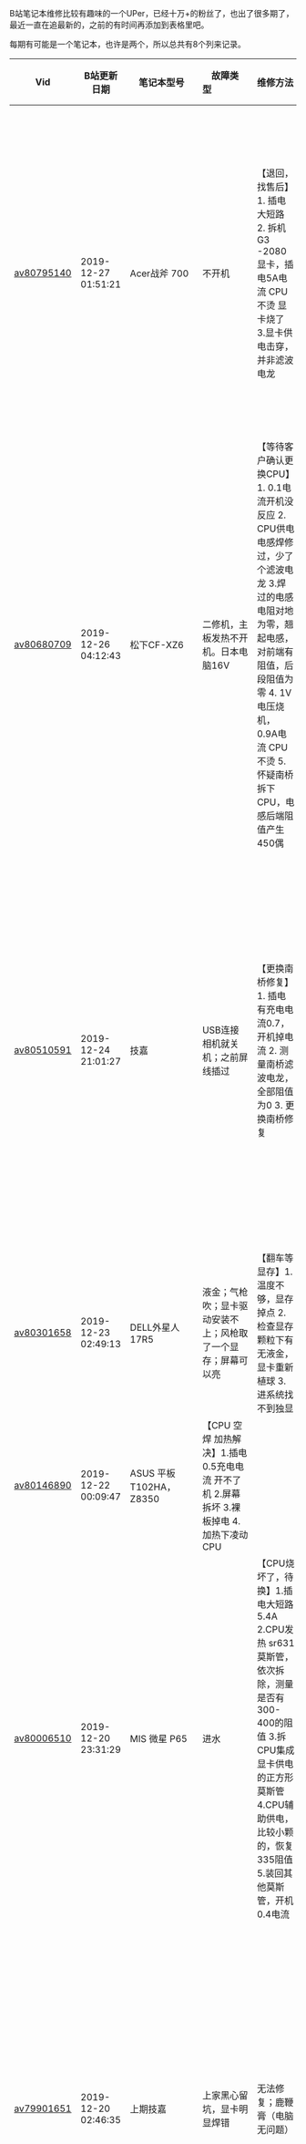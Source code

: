 [笔记本维修厮]: https://space.bilibili.com/382666849	"笔记本维修"



B站笔记本维修比较有趣味的一个UPer，已经十万+的粉丝了，也出了很多期了，最近一直在追最新的，之前的有时间再添加到表格里吧。

每期有可能是一个笔记本，也许是两个，所以总共有8个列来记录。

| Vid                                                     | B站更新日期         | 笔记本型号           | 故障类型&emsp;&emsp;&emsp;&emsp;| 维修方法                                                     | 2号笔记本型号&emsp;&emsp; | 2号故障&emsp;&emsp;&emsp;&emsp;| 2号维修方法                                                  |
| ------------------------------------------------------- | ------------------- | -------------------- | ----------------------------------------- | :----------------------------------------------------------- | ------------- | ------------------------------------------------------------ | ------------------------------------------------------------ |
|  |  |  | |  |  | |  |
| [av80795140](https://www.bilibili.com/video/av80795140) | 2019-12-27 01:51:21 | Acer战斧 700 | 不开机 | 【退回，找售后】1. 插电大短路 2. 拆机 G3 -2080显卡，插电5A电流 CPU不烫 显卡烧了 3.显卡供电击穿，并非滤波电龙 | 15寸苹果 mbp 15款 | 进水 | 【解决，更换CPU、电池】1. 插电开机掉电 2. 拆机，集成显卡，4代CPU,CPU负荷莫斯管换过 5. CPU对地阻值为零 6.换U前0.1电流掉到0.07，拆掉CPU上电还是掉电 7. 开机进系统关机，电池坏掉了 |
| [av80680709](https://www.bilibili.com/video/av80680709) | 2019-12-26 04:12:43 | 松下CF-XZ6 | 二修机，主板发热不开机。日本电脑16V | 【等待客户确认更换CPU】1. 0.1电流开机没反应 2. CPU供电电感焊修过，少了个滤波电龙 3.焊过的电感电阻对地为零，翘起电感，对前端有阻值，后段阻值为零 4. 1V电压烧机，0.9A电流 CPU不烫 5. 怀疑南桥拆下CPU，电感后端阻值产生 450偶 | 13寸苹果 mbp | 升级挂掉，可能进水 | 【解决：更换L7870以及周边两个反馈电阻】1. 插电有电流 2. 拆除电池查看真实电流，0.3A不变 3. CPU供电没出 0.07V 内存供电已经有了 1.35V 4. 刷BIOS 无效 5.L7870 电感要产生 1.5V的电压 测量只有0.5V 6. 更换周边的反馈电阻 |
| [av80510591](https://www.bilibili.com/video/av80510591) | 2019-12-24 21:01:27 | 技嘉 | USB连接相机就关机；之前屏线插过 | 【更换南桥修复】1. 插电有充电电流0.7，开机掉电流 2. 测量南桥滤波电龙，全部阻值为0 3. 更换南桥修复 | 土豪的微星 | | 1. 取下i9 CPU，裸板开机 0.15电流 2. 焊上新的CPU ，插电 0.9左右（正常需要2-3A） 3.插上内存还是0.8 0.9 CPU已经发烫了 4. CPU重新植球 焊上 还是0.8 0.9电流 5. 使用工具i5 CPU 焊上 不加内存，上电马上掉电，高值能到2.5左右电流，机器可以亮 |
| [av80301658](https://www.bilibili.com/video/av80301658) | 2019-12-23 02:49:13 | DELL外星人 17R5 | 液金；气枪吹；显卡驱动安装不上；风枪取了一个显存；屏幕可以亮 | 【翻车等显存】1.温度不够，显存掉点 2.检查显存颗粒下有无液金，显卡重新植球 3.进系统找不到独显 |  | |  |
| [av80146890](https://www.bilibili.com/video/av80146890) | 2019-12-22 00:09:47 | ASUS 平板 T102HA，Z8350 | 【CPU 空焊 加热解决】1.插电0.5充电电流 开不了机 2.屏幕拆坏 3.裸板掉电 4.加热下凌动CPU |  |  | |  |
| [av80006510](https://www.bilibili.com/video/av80006510) | 2019-12-20 23:31:29 | MIS 微星 P65 | 进水 | 【CPU烧坏了，待换】1.插电大短路 5.4A  2.CPU发热 sr631 莫斯管，依次拆除，测量是否有300-400的阻值  3.拆CPU集成显卡供电的正方形莫斯管 4.CPU辅助供电，比较小颗的，恢复335阻值 5.装回其他莫斯管，开机0.4电流 |  | |  |
| [av79901651](https://www.bilibili.com/video/av79901651) | 2019-12-20 02:46:35 | 上期技嘉 | 上家黑心留坑，显卡明显焊错 | 无法修复；鹿鞭膏（电脑无问题）                               | 雷蛇 | 可以开机进BIOS不进系统 | 【翻车】1.插电开机 0.7电流  2.dr-mos管已被换过，cpu供电芯片动过，cpu动过 3.裸板开机0.5电流 4.CPU无供电 CPU辅助供电1V正常 5.调换没有更换的莫斯管 0.6电流 6.更换CPU 开机电流跳变 7.装起来开机，键盘亮，屏幕不亮 |
| [av79785073](https://www.bilibili.com/video/av79785073) | 2019-12-19 00:47:48 | 技嘉 | 开机屏幕不亮.换过南桥，cpu供电，cpu辅助供电芯片 | 【翻车】1.插电瞬间高电流1.5，开机键没反应 。2.测量南桥有无短路，测南桥上的滤波电容 3.更换南桥，开机0.2电流，CPU供电没出 4.CPU辅助0.9V已经有了，CPU没有供电 5.更换CPU还是0.2A |  | |  |
| [av79673992](https://www.bilibili.com/video/av79673992) | 2019-12-18 01:22:30 | MIS 微星 | 不开机，有待机电流 | 【更换南桥解决】1.进水部分无短路移除进水声卡芯片，无效 2.测量内存条附近电感 左侧无反应 |  | |  |
| [av79554206](https://www.bilibili.com/video/av79554206) | 2019-12-17 00:29:28 | 惠普暗夜精灵 | USB 2.0 不识别（电池容易鼓包） | 【更换南桥解决】1.usb中间两个（红色笔）对地阻值不正常0.566和0.02   2.更换南桥后，测量电感有无短路，在测试usb阻值0.501 |  | |  |
| [av79426224](https://www.bilibili.com/video/av79426224) | 2019-12-15 23:43:00 | 联想 | 带电操作，贴片电容短路损坏 | 【未解决】1.待机电流0.06偏高 2.内存下方左边电感短路 3.一点二v烧鸡，CPU发热 | 微星MSI -GL63 | 带电操作，八代i7 CPU | 【更换CPU】1.一点一A的充电电流 2.开机2A左右电流不跳动 3.裸板开机0.7A 4.更换CPU开机 |
| [av79271882](https://www.bilibili.com/video/av79271882) | 2019-12-14 23:12:10 | 神州战神 K650d | 不开机 | 【更换六角管修复】1.待机0.05A 开机没反应 2.裸板开机小短路 3.主板电池下方，主板边六角管更换 |  | |  |
| [av79153440](https://www.bilibili.com/video/av79153440) | 2019-12-14 02:08:42 | 雷蛇 | 开机屏幕亮，不进系统，可以进BIOS;PE进不了 | 1.CPU更换无效 2.南桥更换无效 3.显卡更换无效 4.测量开机电感电压 5.集成显卡没有电压是正常表现 6.示波器测CPU供电的电感，电感前端要有震动的波形，后端是稳定的，电感前的DR-MOS管，正方形的芯片 | | | |
| [av78904007](https://www.bilibili.com/video/av78904007) | 2019-12-11 22:33:20 | 13寸 Mac Book Pro | 低电量闲置一个月，无法开机 | 【接通R5100电阻两端解决】1.插电有0.005电流，充电线小绿灯不亮 2.EC复位条件不正常 3.R5100电阻 一端3.3V 一端1.1V 4.电阻一坨锡接通 | 往期（2019-1208）进液金的电脑Mac | | 1.独立显卡显卡有问题，进系统黑屏 2.苹果进度条一半卡住，3.独立显卡植球重焊，不行 |
| [av78693520](https://www.bilibili.com/video/av78693520) | 2019-12-10 00:38:05 | 华硕-玩家国度        | 进水；滤波电龙损坏                        | 更换滤波电龙【更换前两边对地都是通的，阻值为0】，加焊没有损坏的 | 华硕-飞行堡垒 | 有电流 变化，不开机；                                        | 刷BIOS解决 1.更换内存条 无效；<br />第三台BIOS密码，刷Bios解决 |
| [av78451399](https://www.bilibili.com/video/av78451399) | 2019-12-08 02:44:37 | 15 Mac Book Pro | 液金-内存上，报警3声，内存报错。拆电0.8A | 【翻车】1.测量内存供电有无短路，内存供电对地为0 2.处理内存下的液金，内存供电不短路，报警3声 3.CPU植球重焊，报警3声 4.继续拆内存颗粒，未完结 |               |                                                              |                                                              |
| [av78304798](https://www.bilibili.com/video/av78304798) | 2019-12-06 23:45:19 | [上一期]联想Y740 美国版本 |                                           | 刷EC bios 修复 | DELL外星人 18XR2 | 开机报警4声 | 【暂无方案】1.更换后面内存条，无效，2.更换键盘下内存条，5声报警（主板小电池） 3.强制开机，灰屏 4.移除显卡，正常显示 5.插上主显卡，可以显示 6.后副显卡安装，可以显示，电流在1.1A左右 7.单独主显卡，灰屏，单独副卡报警8声 8.主卡加焊 可以开开机，2.0A左右 |
| [av78199166](https://www.bilibili.com/video/av78199166) | 2019-12-06 02:32:33 | 联想Y740 美国版本    | 键盘不工作,PE模式都不行；外界键盘可以使用 | 【翻车】1.BIOS恢复出厂，无效 2.BIOS系统内安装更新，无效 3.EC bios没有固件 |               |                                                              |                                                              |
| [av78091109](https://www.bilibili.com/video/av78091109) | 2019-12-05 03:03:39 | 19款联想Y7000        | 主板进沐浴液                              | 【腐蚀严重翻车】1.拆机清洁液体 2.测量电感电阻有无短路 3.重新加焊元器件 |               |                                                              |                                                              |
| [av77980286](https://www.bilibili.com/video/av77980286) | 2019-12-04 01:36:42 | Mac Book Air         | 自己换键盘后，开机进度条 15s断电          | 键盘问题，断开排线可以正常 1.主板内发现2个键盘螺丝，移除无效 2移除硬盘/网卡都 无效 |               |                                                              |                                                              |
| [av77871016](https://www.bilibili.com/video/av77871016) | 2019-12-03 01:44:58 | 联想【之前没修好的】 | 主板进奶茶严重                            | 【结果翻车】。1.更换了料板的内存颗粒，跳电但是屏幕不亮 2.刷了BIOS 无效 |               |                                                              |                                                              |
| [av77754481](https://www.bilibili.com/video/av77754481) | 2019-12-02 00:43:58 | 神州 战神            | 拆掉小电池才能开机                        | 更换cpu 开机{劳斯经验，十有八九不开机是CPU问题}1.更换南桥 2.刷BIOS 无效 |               |                                                              |                                                              |
| [av77343870](https://www.bilibili.com/video/av77343870) | 2019-11-28 20:54:18 | 小米GTX游戏本        | 带电换屏线，屏幕无背光，电流正常          | 更换屏线插座的背光保险（白色）解决。1.判断保险的通断（无穷大） 2.检查保险前后两端，有无短路 |               |                                                              | 摘胡柚，水视频                                               |
| [av77157263](https://www.bilibili.com/video/av77157263) | 2019-11-27 02:14:20 | DELL xps 15 9560     | 玩游戏蓝屏，开机灯亮3秒                   | 更换CPU修复；1.拆下内存条依旧 2.刷BIOS 无效                  |               |                                                              |                                                              |
| [av77047910](https://www.bilibili.com/video/av77047910) | 2019-11-26 02:32:30 | 华硕ROG 冰刃3s       | 突然关机不开机，插电有一点小电流          | 更换CPU解决；19V供电短路，CPU烧坏。虽然cpu坏了，开机可以蓝屏。素材无声音 |               |                                                              |                                                              |
| [av76924508](https://www.bilibili.com/video/av76924508) | 2019-11-25 00:40:18 | DELL 外星人 m18r2    | 带电安装显卡；插电响7声                   | 更换南桥修复；排除法中，依次更换了CPU，BIOS;[五声报警，没插主板小电池(强行重启可以忽略)/八声报错，屏线] |               |                                                              |                                                              |
| [av76576933](https://www.bilibili.com/video/av76576933) | 2019-11-22 14:04:26 | SONY /SVF15AA1KT     | 开机黑屏；插电掉电循环                    | 刷BIOS 解决；1.换内存条，无效                                | 联想          | 主板进奶茶严重                                               | 【暂未修好】1.清洁后，检测电感和滤波电龙有没有短路 2.移除短路电阻 3.重新加焊（0.27电流不跳） 4.内存颗粒有腐蚀，重焊（0.9电流不跳） |
| [av76425416](https://www.bilibili.com/video/av76425416) | 2019-11-21 00:42:06 | Acer Nitro 5         | 液金泄露；带点拔插屏线                    | 重新清洁焊上CPU；更换烧坏的屏线座子旁边的保险                | 恰饭          | 电动牙刷                                                     |                                                              |
| [av76202029](https://www.bilibili.com/video/av76202029) | 2019-11-18 23:43:21 | Mac pro (M313)       | 电流跳电，不亮屏，不开机                  | 更换R7052电阻【电池充电的检测电阻，如果变大就出故障】<高概率出现> | 神州          | 【进可乐，修过，还会出问题】有待机电流，开机键没反应，接上小板，屏幕就关闭 | **排除法开机，排除问题硬件**霍尔开关没有3.3v电压，飞线大法解决 |
|                                                         |                     |                      |                                           |                                                              |               |                                                              |                                                              |
|                                                         |                     |                      |                                           |                                                              |               |                                                              |                                                              |
|                                                         |                     |                      |                                           |                                                              |               |                                                              |                                                              |
|                                                         |                     |                      |                                           |                                                              |               |                                                              |                                                              |
|                                                         |                     |                      |                                           |                                                              |               |                                                              |                                                              |
|                                                         |                     |                      |                                           |                                                              |               |                                                              |                                                              |
|                                                         |                     |                      |                                           |                                                              |               |                                                              |                                                              |
|                                                         |                     |                      |                                           |                                                              |               |                                                              |                                                              |
|                                                         |                     |                      |                                           |                                                              |               |                                                              |                                                              |
|                                                         |                     |                      |                                           |                                                              |               |                                                              |                                                              |
|                                                         |                     |                      |                                           |                                                              |               |                                                              |                                                              |
|                                                         |                     |                      |                                           |                                                              |               |                                                              |                                                              |
|                                                         |                     |                      |                                           |                                                              |               |                                                              |                                                              |
|                                                         |                     |                      |                                           |                                                              |               |                                                              |                                                              |
|                                                         |                     |                      |                                           |                                                              |               |                                                              |                                                              |
|                                                         |                     |                      |                                           |                                                              |               |                                                              |                                                              |
|                                                         |                     |                      |                                           |                                                              |               |                                                              |                                                              |
|                                                         |                     |                      |                                           |                                                              |               |                                                              |                                                              |
|                                                         |                     |                      |                                           |                                                              |               |                                                              |                                                              |
|                                                         |                     |                      |                                           |                                                              |               |                                                              |                                                              |
|                                                         |                     |                      |                                           |                                                              |               |                                                              |                                                              |
|                                                         |                     |                      |                                           |                                                              |               |                                                              |                                                              |
|                                                         |                     |                      |                                           |                                                              |               |                                                              |                                                              |
|                                                         |                     |                      |                                           |                                                              |               |                                                              |                                                              |
|                                                         |                     |                      |                                           |                                                              |               |                                                              |                                                              |
|                                                         |                     |                      |                                           |                                                              |               |                                                              |                                                              |
|                                                         |                     |                      |                                           |                                                              |               |                                                              |                                                              |
|                                                         |                     |                      |                                           |                                                              |               |                                                              |                                                              |
|                                                         |                     |                      |                                           |                                                              |               |                                                              |                                                              |
|                                                         |                     |                      |                                           |                                                              |               |                                                              |                                                              |
|                                                         |                     |                      |                                           |                                                              |               |                                                              |                                                              |
|                                                         |                     |                      |                                           |                                                              |               |                                                              |                                                              |
|                                                         |                     |                      |                                           |                                                              |               |                                                              |                                                              |
|                                                         |                     |                      |                                           |                                                              |               |                                                              |                                                              |
|                                                         |                     |                      |                                           |                                                              |               |                                                              |                                                              |
|                                                         |                     |                      |                                           |                                                              |               |                                                              |                                                              |
|                                                         |                     |                      |                                           |                                                              |               |                                                              |                                                              |

